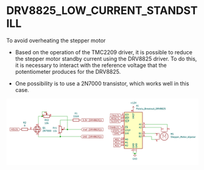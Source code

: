 # DRV8825_LOW_CURRENT_STANDSTILL
To avoid overheating the stepper motor

- Based on the operation of the TMC2209 driver, it is possible to reduce the stepper motor standby current using the DRV8825 driver. To do this, it is necessary to interact with the reference voltage that the potentiometer produces for the DRV8825.

- One possibility is to use a 2N7000 transistor, which works well in this case.

![img](https://raw.githubusercontent.com/rtek1000/DRV8825_LOW_CURRENT_STANDSTILL/main/DRV8825_1.png)
